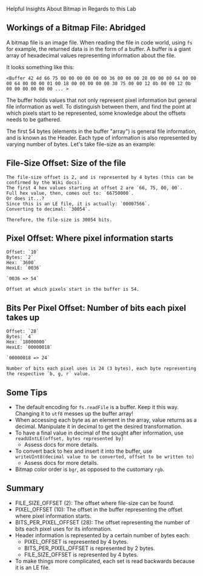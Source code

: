 Helpful Insights About Bitmap in Regards to this Lab

## Workings of a Bitmap File: Abridged

A bitmap file is an image file. When reading the file in code world, using `fs ` for example, the returned data is in the form of a buffer. A buffer is a giant array of hexadecimal values representing information about the file.

It looks something like this:

```
<Buffer 42 4d 66 75 00 00 00 00 00 00 36 00 00 00 28 00 00 00 64 00 00 00 64 00 00 00 01 00 18 00 00 00 00 00 30 75 00 00 12 0b 00 00 12 0b 00 00 00 00 00 00 ... >
```
The buffer holds values that not only represent pixel information but general file information as well. To distinguish between them, and find the point at which pixels start to be represented, some knowledge about the offsets needs to be gathered.

The first 54 bytes (elements in the buffer "array") is general file information, and is known as the Header. Each type of information is also represented by varying number of bytes. Let's take file-size as an example:

## File-Size Offset: Size of the file

```
The file-size offset is 2, and is represented by 4 bytes (this can be confirmed by the Wiki docs).
The first 4 hex values starting at offset 2 are `66, 75, 00, 00`. 
Full hex value, then, comes out to: `66750000`.
Or does it...?
Since this is an LE file, it is actually: `00007566`.
Converting to decimal: `30054`.

Therefore, the file-size is 30054 bits.
```

## Pixel Offset: Where pixel information starts

```
Offset: `10`
Bytes: `2`
Hex: `3600`
HexLE: `0036`

`0036 => 54`

Offset at which pixels start in the buffer is 54.
```

## Bits Per Pixel Offset: Number of bits each pixel takes up

```
Offset: `28`
Bytes: `4`
Hex: `18000000`
HexLE: `00000018`

`00000018 => 24`

Number of bits each pixel uses is 24 (3 bytes), each byte representing the respective `b, g, r` value.
```

## Some Tips
* The default encoding for `fs.readFile` is a buffer. Keep it this way. Changing it to `utf8` messes up the buffer array!
* When accessing each byte as an element in the array, value returns as a decimal. Manipulate it in decimal to get the desired transformation.
* To have a final value in decimal of the sought after information, use
`readUIntLE(offset, bytes represented by)`
  * Assess docs for more details.
* To convert back to hex and insert it into the buffer, use
 `writeUInt8(decimal value to be converted, offset to be written to)`
  * Assess docs for more details.
* Bitmap color order is `bgr`, as opposed to the customary `rgb`.

## Summary
* FILE_SIZE_OFFSET (2): The offset where file-size can be found.
* PIXEL_OFFSET (10): The offset in the buffer representing the offset where pixel information starts.
* BITS_PER_PIXEL_OFFSET (28): The offset representing the number of bits each pixel uses for its information.
* Header information is represented by a certain number of bytes each:
  - PIXEL_OFFSET is represented by 4 bytes.
  - BITS_PER_PIXEL_OFFSET is represented by 2 bytes.
  - FILE_SIZE_OFFSET is represented by 4 bytes.
* To make things more complicated, each set is read backwards because it is an LE file.